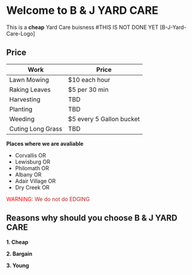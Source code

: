 # Welcome to B & J YARD CARE

This is a **cheap** Yard Care buisness
#THIS IS NOT DONE YET
[B-J-Yard-Care-Logo]
## Price 


 Work|Price
------------ | -------------
Lawn Mowing| $10 each hour
Raking Leaves | $5 per 30 min
Harvesting|TBD
Planting|TBD
Weeding|$5 every 5 Gallon bucket
Cuting Long Grass|TBD


**Places where we are avaliable**
* Corvallis OR 
* Lewisburg OR
* Philomath OR
* Albany OR
* Adair Village OR
* Dry Creek OR

                                                                       
<span style="color:red;">WARNING</span><span style="color:firebrick;">: We do not do EDGING</span>

## Reasons why should you choose B & J  YARD CARE
**1. Cheap**

**2. Bargain**

**3. Young**

